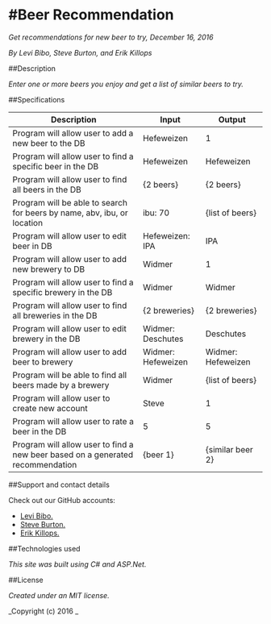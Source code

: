 #Beer Recommendation
===========================

_Get recommendations for new beer to try, December 16, 2016_

_By Levi Bibo, Steve Burton, and Erik Killops_

##Description

_Enter one or more beers you enjoy and get a list of similar beers to try._

##Specifications

| Description                                                                    | Input              | Output             |
|--------------------------------------------------------------------------------|--------------------|--------------------|
| Program will allow user to add a new beer to the DB                            | Hefeweizen         | 1                  |
| Program will allow user to find a specific beer in the DB                      | Hefeweizen         | Hefeweizen         |
| Program will allow user to find all beers in the DB                            | {2 beers}          | {2 beers}          |
| Program will be able to search for beers by name, abv, ibu, or location        | ibu: 70            | {list of beers}    |
| Program will allow user to edit beer in DB                                     | Hefeweizen: IPA    | IPA                |
| Program will allow user to add new brewery to DB                               | Widmer             | 1                  |
| Program will allow user to find a specific brewery in the DB                   | Widmer             | Widmer             |
| Program will allow user to find all breweries in the DB                        | {2 breweries}      | {2 breweries}      |
| Program will allow user to edit brewery in the DB                              | Widmer: Deschutes  | Deschutes          |
| Program will allow user to add beer to brewery                                 | Widmer: Hefeweizen | Widmer: Hefeweizen |
| Program will be able to find all beers made by a brewery                       | Widmer             | {list of beers}    |
| Program will allow user to create new account                                  | Steve              | 1                  |
| Program will allow user to rate a beer in the DB                               | 5                  | 5                  |
| Program will allow user to find a new beer based on a generated recommendation | {beer 1}           | {similar beer 2}   |

##Support and contact details

Check out our GitHub accounts:
* [Levi Bibo.](https://www.github.com/levibibo)
* [Steve Burton.](https://www.github.com/steve-burton)
* [Erik Killops.](https://www.github.com/ekillops)

##Technologies used

_This site was built using C# and ASP.Net._

##License

_Created under an MIT license._

_Copyright (c) 2016 _
